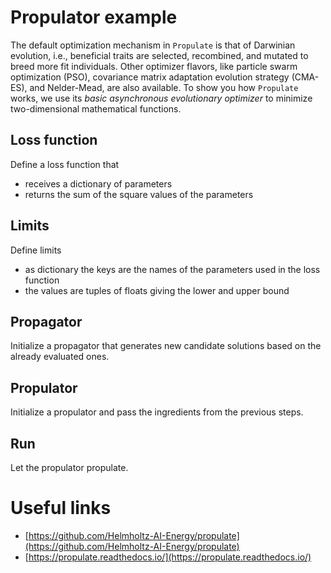 # Propulator example

The default optimization mechanism in ``Propulate`` is that of Darwinian evolution, i.e., beneficial traits are selected,
recombined, and mutated to breed more fit individuals.
Other optimizer flavors, like particle swarm optimization (PSO), covariance matrix adaptation evolution strategy (CMA-ES),
and Nelder-Mead, are also available.
To show you how ``Propulate`` works, we use its *basic asynchronous evolutionary optimizer* to minimize two-dimensional
mathematical functions.

## Loss function
Define a loss function that 
- receives a dictionary of parameters
- returns the sum of the square values of the parameters

## Limits
Define limits
- as dictionary
the keys are the names of the parameters used in the loss function
- the values are tuples of floats giving the lower and upper bound

## Propagator
Initialize a propagator that generates new candidate solutions based on the already evaluated ones.

## Propulator
Initialize a propulator and pass the ingredients from the previous steps.

## Run
Let the propulator propulate.

# Useful links
- [https://github.com/Helmholtz-AI-Energy/propulate](https://github.com/Helmholtz-AI-Energy/propulate)
- [https://propulate.readthedocs.io/](https://propulate.readthedocs.io/)
